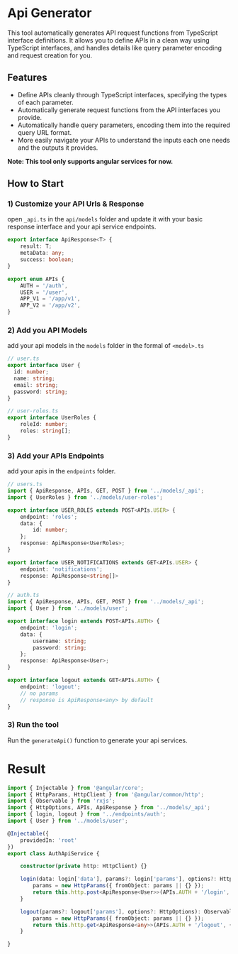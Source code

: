 # Api Generator

This tool automatically generates API request functions from TypeScript interface definitions. It allows you to define APIs in a clean way using TypeScript interfaces, and handles details like query parameter encoding and request creation for you.

## Features
- Define APIs cleanly through TypeScript interfaces, specifying the types of each parameter.
- Automatically generate request functions from the API interfaces you provide.
- Automatically handle query parameters, encoding them into the required query URL format.
- More easily navigate your APIs to understand the inputs each one needs and the outputs it provides.


**Note: This tool only supports angular services for now.**

## How to Start

### 1) Customize your API Urls & Response

open `_api.ts` in the `api/models` folder and update it with your basic response interface and your api service
endpoints.

```ts
export interface ApiResponse<T> {
    result: T;
    metaData: any;
    success: boolean;
}

export enum APIs {
    AUTH = '/auth',
    USER = '/user',
    APP_V1 = '/app/v1',
    APP_V2 = '/app/v2',
}
```

### 2) Add you API Models
add your api models in the `models` folder in the formal of `<model>.ts`

```ts
// user.ts
export interface User {
  id: number;
  name: string;
  email: string;
  password: string;
}
```

```ts
// user-roles.ts
export interface UserRoles {
    roleId: number;
    roles: string[];
}
```

### 3) Add your APIs Endpoints
add your apis in the `endpoints` folder.

```ts
// users.ts
import { ApiResponse, APIs, GET, POST } from '../models/_api';
import { UserRoles } from '../models/user-roles';

export interface USER_ROLES extends POST<APIs.USER> {
    endpoint: 'roles';
    data: {
        id: number;
    };
    response: ApiResponse<UserRoles>;
}

export interface USER_NOTIFICATIONS extends GET<APIs.USER> {
    endpoint: 'notifications';
    response: ApiResponse<string[]>
}
```

```ts
// auth.ts
import { ApiResponse, APIs, GET, POST } from '../models/_api';
import { User } from '../models/user';

export interface login extends POST<APIs.AUTH> {
    endpoint: 'login';
    data: {
        username: string;
        password: string;
    };
    response: ApiResponse<User>;
}

export interface logout extends GET<APIs.AUTH> {
    endpoint: 'logout';
    // no params
    // response is ApiResponse<any> by default
}
```

### 3) Run the tool
Run the `generateApi()` function to generate your api services.

# Result
```ts
import { Injectable } from '@angular/core';
import { HttpParams, HttpClient } from '@angular/common/http';
import { Observable } from 'rxjs';
import { HttpOptions, APIs, ApiResponse } from '../models/_api';
import { login, logout } from '../endpoints/auth';
import { User } from '../models/user';

@Injectable({
    providedIn: 'root'
})
export class AuthApiService {

    constructor(private http: HttpClient) {}

    login(data: login['data'], params?: login['params'], options?: HttpOptions): Observable<ApiResponse<User>> {
        params = new HttpParams({ fromObject: params || {} });
        return this.http.post<ApiResponse<User>>(APIs.AUTH + '/login', data, { params, ...options });
    }

    logout(params?: logout['params'], options?: HttpOptions): Observable<ApiResponse<any>> {
        params = new HttpParams({ fromObject: params || {} });
        return this.http.get<ApiResponse<any>>(APIs.AUTH + '/logout', { params, ...options });
    }

}
```
